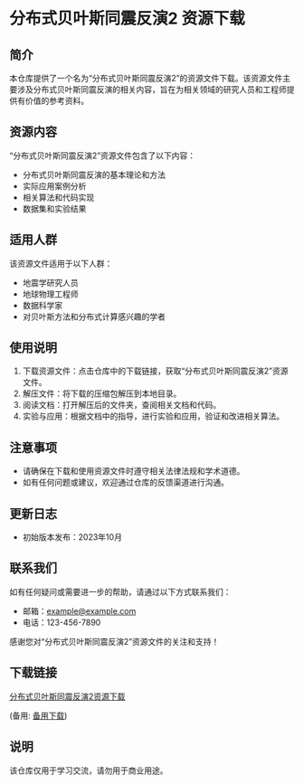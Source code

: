 # 分布式贝叶斯同震反演2 资源下载

## 简介

本仓库提供了一个名为“分布式贝叶斯同震反演2”的资源文件下载。该资源文件主要涉及分布式贝叶斯同震反演的相关内容，旨在为相关领域的研究人员和工程师提供有价值的参考资料。

## 资源内容

“分布式贝叶斯同震反演2”资源文件包含了以下内容：

- 分布式贝叶斯同震反演的基本理论和方法
- 实际应用案例分析
- 相关算法和代码实现
- 数据集和实验结果

## 适用人群

该资源文件适用于以下人群：

- 地震学研究人员
- 地球物理工程师
- 数据科学家
- 对贝叶斯方法和分布式计算感兴趣的学者

## 使用说明

1. 下载资源文件：点击仓库中的下载链接，获取“分布式贝叶斯同震反演2”资源文件。
2. 解压文件：将下载的压缩包解压到本地目录。
3. 阅读文档：打开解压后的文件夹，查阅相关文档和代码。
4. 实验与应用：根据文档中的指导，进行实验和应用，验证和改进相关算法。

## 注意事项

- 请确保在下载和使用资源文件时遵守相关法律法规和学术道德。
- 如有任何问题或建议，欢迎通过仓库的反馈渠道进行沟通。

## 更新日志

- 初始版本发布：2023年10月

## 联系我们

如有任何疑问或需要进一步的帮助，请通过以下方式联系我们：

- 邮箱：example@example.com
- 电话：123-456-7890

感谢您对“分布式贝叶斯同震反演2”资源文件的关注和支持！

## 下载链接
[分布式贝叶斯同震反演2资源下载](https://pan.quark.cn/s/7ce083b35cc8) 

(备用: [备用下载](https://pan.baidu.com/s/1jpMRFv5oekIQ0NSfJWbMPQ?pwd=1234))

## 说明

该仓库仅用于学习交流，请勿用于商业用途。
